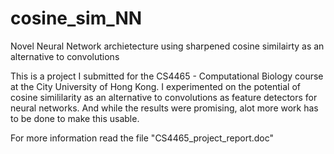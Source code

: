 # cosine_sim_NN
 Novel Neural Network archietecture using sharpened cosine similairty as an alternative to convolutions
 
This is a project I submitted for the CS4465 - Computational Biology course at the City University of Hong Kong. I experimented on the potential of cosine simililarity as an alternative to convolutions as feature detectors for neural networks. And while the results were promising, alot more work has to be done to make this usable.
 
 For more information read the file "CS4465_project_report.doc"
